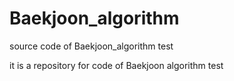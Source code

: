# Baekjoon_algorithm
source code of Baekjoon_algorithm test

it is a repository for code of Baekjoon algorithm test

